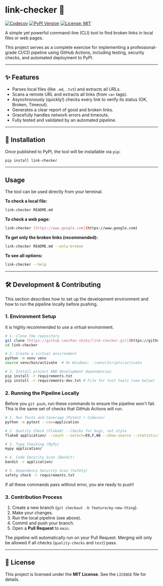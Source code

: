 # link-checker 🔗

[![Codecov](https://codecov.io/gh/Ran-shiks/link-checker/graph/badge.svg?token=YOUR_CODECOV_TOKEN)](https://codecov.io/gh/Ran-shiks/link-checker)
[![PyPI Version](https://badge.fury.io/py/link-checker.svg)](https://badge.fury.io/py/link-checker) [![License: MIT](https://img.shields.io/badge/License-MIT-yellow.svg)](https://opensource.org/licenses/MIT)

A simple yet powerful command-line (CLI) tool to find broken links in local files or web pages.

This project serves as a complete exercise for implementing a professional-grade CI/CD pipeline using GitHub Actions, including testing, security checks, and automated deployment to PyPI.

---

## ✨ Features

* Parses local files (like `.md`, `.txt`) and extracts all URLs.
* Scans a remote URL and extracts all links (from `<a>` tags).
* Asynchronously (quickly!) checks every link to verify its status (OK, Broken, Timeout).
* Generates a clear report of good and broken links.
* Gracefully handles network errors and timeouts.
* Fully tested and validated by an automated pipeline.

---

## 🚀 Installation

Once published to PyPI, the tool will be installable via `pip`:

```bash
pip install link-checker
````

-----

## Usage

The tool can be used directly from your terminal.

**To check a local file:**

```bash
link-checker README.md
```

**To check a web page:**

```bash
link-checker [https://www.google.com](https://www.google.com)
```

**To get only the broken links (recommended):**

```bash
link-checker README.md --only-broken
```

**To see all options:**

```bash
link-checker --help
```

-----

## 🛠️ Development & Contributing

This section describes how to set up the development environment and how to run the pipeline locally before pushing.

### 1\. Environment Setup

It is highly recommended to use a virtual environment.

```bash
# 1. Clone the repository
git clone [https://github.com/Ran-shiks/link-checker.git](https://github.com/Ran-shiks/link-checker.git)
cd link-checker

# 2. Create a virtual environment
python -m venv venv
source venv/bin/activate  # On Windows: .\venv\Scripts\activate

# 3. Install project AND development dependencies
pip install -r requirements.txt
pip install -r requirements-dev.txt # File for test tools (see below)
```

### 2\. Running the Pipeline Locally

Before you `git push`, run these commands to ensure the pipeline won't fail. This is the same set of checks that GitHub Actions will run.

```bash
# 1. Run Tests and Coverage (Pytest + Codecov)
python -m pytest --cov=application

# 2. Quality Check (Flake8) - Checks for bugs, not style
flake8 application/ --count --select=E9,F,W6 --show-source --statistics

# 3. Type Checking (MyPy)
mypy application/

# 4. Code Security Scan (Bandit)
bandit -r application/

# 5. Dependency Security Scan (Safety)
safety check -r requirements.txt
```

If all these commands pass without error, you are ready to push\!

### 3\. Contribution Process

1.  Create a new branch (`git checkout -b feature/my-new-thing`).
2.  Make your changes.
3.  Run the local pipeline (see above).
4.  Commit and push your branch.
5.  Open a **Pull Request** to `main`.

The pipeline will automatically run on your Pull Request. Merging will only be allowed if all checks (`quality-checks` and `test`) pass.

-----

## 📜 License

This project is licensed under the **MIT License**. See the `LICENSE` file for details.
